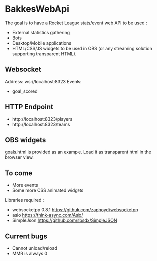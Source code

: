 # BakkesWebApi

The goal is to have a Rocket League stats/event web API to be used : 

- External statistics gathering
- Bots
- Desktop/Mobile applications
- HTML/CSS/JS widgets to be used in OBS (or any streaming solution supporting transparent HTML).

## Websocket

Address: ws://localhost:8323
Events:
 - goal_scored

## HTTP Endpoint

 - http://localhost:8323/players
 - http://localhost:8323/teams


## OBS widgets

goals.html is provided as an example. Load it as transparent html in the browser view.

## To come
 - More events
 - Some more CSS animated widgets

 Libraries required :

  - websocketpp 0.8.1 https://github.com/zaphoyd/websocketpp
  - asio https://think-async.com/Asio/
  - SimpleJson https://github.com/nbsdx/SimpleJSON

  ## Current bugs

  - Cannot unload/reload
  - MMR is always 0
